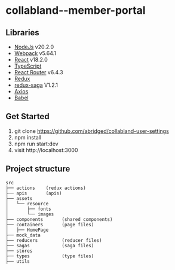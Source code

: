 # collabland--member-portal

## Libraries

- [NodeJs](https://nodejs.org/en/) v20.2.0
- [Webpack](https://webpack.js.org/) v5.64.1
- [React](https://reactjs.org/) v18.2.0
- [TypeScript](https://www.typescriptlang.org/)
- [React Router](https://reacttraining.com/react-router/) v6.4.3
- [Redux](https://redux.js.org/)
- [redux-saga](https://redux-saga.js.org/) V1.2.1
- [Axios](https://github.com/axios/axios)
- [Babel](https://babeljs.io/)

## Get Started

1. git clone https://github.com/abridged/collabland-user-settings
2. npm install
3. npm run start:dev
4. visit http://localhost:3000

## Project structure

```
src
├── actions    (redux actions)
├── apis       (apis)
├── assets
│   └── resource
│       ├── fonts
│       └── images
├── components       (shared components)
├── containers       (page files)
│   ├── HomePage
├── mock_data
├── reducers         (reducer files)
├── sagas            (saga files)
├── stores
├── types            (type files)
├── utils

```
